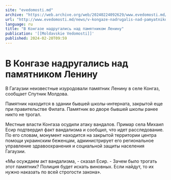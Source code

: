 ```yaml
---
site: "evedomosti.md"
archive: "https://web.archive.org/web/20240224092629/www.evedomosti.md/news/v-kongaze-nadrugalis-nad-pamyatnikom-leninu"
url: "http://www.evedomosti.md/news/v-kongaze-nadrugalis-nad-pamyatnikom-leninu"
language: ru
title: "В Конгазе надругались над памятником Ленину"
publication: '[[Moldavskie Vedomosti]]'
published: 2024-02-20T09:59
---
```


# В Конгазе надругались над памятником Ленину

В Гагаузии неизвестные изуродовали памятник Ленину в селе Конгаз, сообщает Спутник Молдова.

Памятник находится в здании бывшей школы-интерната, закрытой еще при правительстве Филата. Памятник во дворе бывшей школы ранее никто не трогал.

Местные власти Конгаза осудили атаку вандалов. Примар села Михаил Есир подтвердил факт вандализма и сообщил, что идет расследование. По его словам, монумент находится на закрытой территории центра помощи украинским беженцам, администрирует его региональное управление здравоохранения и социальной защиты населения Гагаузии.

«Мы осуждаем акт вандализма, - сказал Есир. - Зачем было трогать этот памятник? Полиция будет искать виновных. Если найдут, то их нужно наказать по всей строгости закона».